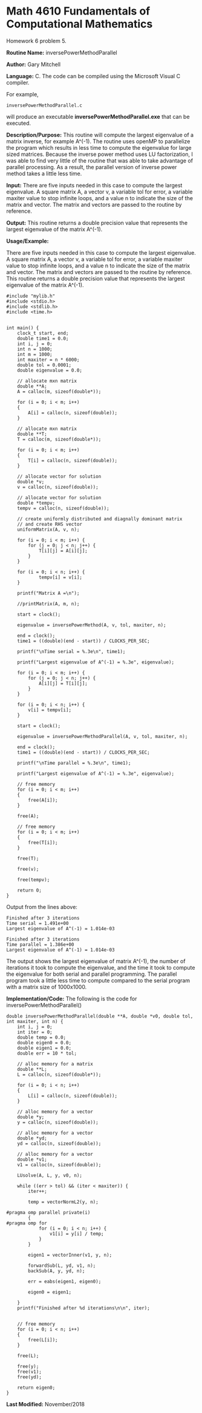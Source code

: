 # Math 4610 Fundamentals of Computational Mathematics
Homework 6 problem 5.

**Routine Name:**           inversePowerMethodParallel

**Author:** Gary Mitchell

**Language:** C. The code can be compiled using the Microsoft Visual C compiler.

For example,

    inversePowerMethodParallel.c

will produce an executable **inversePowerMethodParallel.exe** that can be executed.

**Description/Purpose:** This routine will compute the largest eigenvalue of a matrix inverse, for example A^(-1). The routine uses openMP to parallelize the program which results in less time to compute the eigenvalue for large sized matrices. Because the inverse power method uses LU factorization, I was able to find very little of the routine that was able to take advantage of parallel processing. As a result, the parallel version of inverse power method takes a little less time.

**Input:** There are five inputs needed in this case to compute the largest eigenvalue. A square matrix A, a vector v, a variable tol for error, a variable maxiter value to stop infinite loops, and a value n to indicate the size of the matrix and vector. The matrix and vectors are passed to the routine by reference.

**Output:** This routine returns a double precision value that represents the largest eigenvalue of the matrix A^(-1).

**Usage/Example:**

There are five inputs needed in this case to compute the largest eigenvalue. A square matrix A, a vector v, a variable tol for error, a variable maxiter value to stop infinite loops, and a value n to indicate the size of the matrix and vector. The matrix and vectors are passed to the routine by reference. This routine returns a double precision value that represents the largest eigenvalue of the matrix A^(-1).

    #include "mylib.h"
    #include <stdio.h>
    #include <stdlib.h>
    #include <time.h>


    int main() {
        clock_t start, end;
        double time1 = 0.0;
        int i, j = 0;
        int n = 1000;
        int m = 1000;
        int maxiter = n * 6000;
        double tol = 0.0001;
        double eigenvalue = 0.0;

        // allocate mxn matrix
        double **A;
        A = calloc(m, sizeof(double*));

        for (i = 0; i < m; i++)
        {
            A[i] = calloc(n, sizeof(double));
        }

        // allocate mxn matrix
        double **T;
        T = calloc(m, sizeof(double*));

        for (i = 0; i < m; i++)
        {
            T[i] = calloc(n, sizeof(double));
        }

        // allocate vector for solution
        double *v;
        v = calloc(n, sizeof(double));

        // allocate vector for solution
        double *tempv;
        tempv = calloc(n, sizeof(double));

        // create uniformly distributed and diagnally dominant matrix
        // and create RHS vector
        uniformMatrix(A, v, n);

        for (i = 0; i < m; i++) {
            for (j = 0; j < n; j++) {
                T[i][j] = A[i][j];
            }
        }

        for (i = 0; i < n; i++) {
                tempv[i] = v[i];
        }

        printf("Matrix A =\n");

        //printMatrix(A, m, n);

        start = clock();

        eigenvalue = inversePowerMethod(A, v, tol, maxiter, n);

        end = clock();
        time1 = ((double)(end - start)) / CLOCKS_PER_SEC;

        printf("\nTime serial = %.3e\n", time1);

        printf("Largest eigenvalue of A^(-1) = %.3e", eigenvalue);

        for (i = 0; i < m; i++) {
            for (j = 0; j < n; j++) {
                A[i][j] = T[i][j];
            }
        }

        for (i = 0; i < n; i++) {
            v[i] = tempv[i];
        }

        start = clock();

        eigenvalue = inversePowerMethodParallel(A, v, tol, maxiter, n);

        end = clock();
        time1 = ((double)(end - start)) / CLOCKS_PER_SEC;

        printf("\nTime parallel = %.3e\n", time1);

        printf("Largest eigenvalue of A^(-1) = %.3e", eigenvalue);

        // free memory
        for (i = 0; i < m; i++)
        {
            free(A[i]);
        }

        free(A);

        // free memory
        for (i = 0; i < m; i++)
        {
            free(T[i]);
        }

        free(T);

        free(v);

        free(tempv);

        return 0;
    }

Output from the lines above:

    Finished after 3 iterations
    Time serial = 1.491e+00
    Largest eigenvalue of A^(-1) = 1.014e-03

    Finished after 3 iterations
    Time parallel = 1.386e+00
    Largest eigenvalue of A^(-1) = 1.014e-03

The output shows the largest eigenvalue of matrix A^(-1), the number of iterations it took to compute the eigenvalue, and the time it took to compute the eigenvalue for both serial and parallel programming. The parallel program took a little less time to compute compared to the serial program with a matrix size of 1000x1000. 

**Implementation/Code:** The following is the code for inversePowerMethodParallel()

    double inversePowerMethodParallel(double **A, double *v0, double tol, int maxiter, int n) {
        int i, j = 0;
        int iter = 0;
        double temp = 0.0;
        double eigen0 = 0.0;
        double eigen1 = 0.0;
        double err = 10 * tol;

        // alloc memory for a matrix
        double **L;
        L = calloc(n, sizeof(double*));

        for (i = 0; i < n; i++)
        {
            L[i] = calloc(n, sizeof(double));
        }

        // alloc memory for a vector
        double *y;
        y = calloc(n, sizeof(double));

        // alloc memory for a vector
        double *yd;
        yd = calloc(n, sizeof(double));

        // alloc memory for a vector
        double *v1;
        v1 = calloc(n, sizeof(double));

        LUsolve(A, L, y, v0, n);

        while ((err > tol) && (iter < maxiter)) {
            iter++;

            temp = vectorNormL2(y, n);

    #pragma omp parallel private(i)
            {
    #pragma omp for
                for (i = 0; i < n; i++) {
                    v1[i] = y[i] / temp;
                }
            }

            eigen1 = vectorInner(v1, y, n);

            forwardSub(L, yd, v1, n);
            backSub(A, y, yd, n);

            err = eabs(eigen1, eigen0);

            eigen0 = eigen1;

        }
        printf("Finished after %d iterations\n\n", iter);


        // free memory
        for (i = 0; i < n; i++)
        {
            free(L[i]);
        }

        free(L);

        free(y);
        free(v1);
        free(yd);

        return eigen0;
    }

**Last Modified:** November/2018

